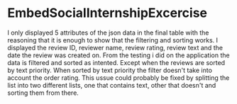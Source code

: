 # EmbedSocialInternshipExcercise
I only displayed 5 attributes of the json data in the final table with the reasoning that it is enough to show that the filtering and sorting works.
I displayed the review ID, reviewer name, review rating, review text and the date the review was created on.
From the testing i did on the application the data is filtered and sorted as intented.
Except when the reviews are sorted by text priority.
When sorted by text priority the filter doesn't take into account the order rating.
This ussue could probably be fixed by splitting the list into two different lists, one that contains text, other that doesn't and sorting them from there.
